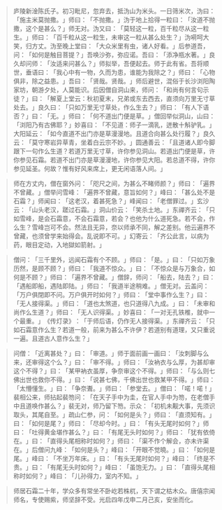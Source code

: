 
> 庐陵新淦陈氏子。初习毗尼，忽弃去，抵沩山为米头。一日筛米次，沩曰：​「施主米莫抛撒。​」师曰：​「不抛撒。​」沩于地上拾得一粒曰：​「汝道不抛撒，这个是甚么？​」师无对。沩又曰：​「莫轻这一粒，百千粒尽从这一粒生。​」师曰：​「百千粒从这一粒生，未审这一粒从甚么处生？​」沩嗬呵大笑，归方丈。沩至晚上堂曰：​「大众米里有虫，诸人好看。​」后参道吾，问：​「如何是触目菩提？​」吾唤沙弥，弥应诺。吾曰：​「添净瓶水著。​」良久却问师：​「汝适来问甚么？​」师拟举，吾便起去。师于此有省。吾将顺世，垂语曰：​「我心中有一物，久而为患，谁能为我除之？​」师曰：​「心物俱非，除之益患。​」吾曰：​「贤哉。贤哉。​」师后避世，混俗于长沙浏阳陶家坊，朝游夕处，人莫能识。后因僧自洞山来，师问：​「和尚有何言句示徒？​」曰：​「解夏上堂云：秋初夏末，兄弟或东去西去，直须向万里无寸草处去。​」良久曰：​「只如万里无寸草处，作么生去？​」师曰：​「有人下语否？​」曰：​「无。​」师曰：​「何不道出门便是草。​」僧回举似洞山，山曰：​「浏阳乃有古佛耶？​」妙喜曰：​「不见道：师子一滴乳，迸散十斛驴乳。​」大阳延云：​「如今直道不出门亦是草漫漫地。且道合向甚么处行履？​」良久云：​「莫守寒岩异草青，坐着白云宗不妙。​」圆通善云：​「且道诸人即今脚跟下一句作么生道？若道万里无寸草，许你参见洞山。若道出门便是草，许你参见石霜。若道不出门亦是草漫漫地，许你参见大阳。若总道不得，许你参见延圣。何故？惟有好风来席上，更无闲语落人间。​」

> 师在方丈内，僧在窗外问：​「咫尺之间，为甚么不睹师颜？​」师曰：​「遍界不曾藏。​」僧举问雪峰：​「遍界不曾藏，意旨如何？​」峰曰：​「甚么处不是石霜？​」师闻曰：​「这老汉，着甚死急？​」峰闻曰：​「老僧罪过。​」玄沙云：​「山头老汉，蹉过石霜。​」洞山价云：​「笑杀土地。​」东禪齐云：​「只如雪峰，是会石霜意，不会石霜意，若会？也他为什么道死急。若不会，作么生？雪峰岂可不会。然法且无异，奈以师承不同，解之差别。他云遍界不曾藏，也须曾学来始得会。乱说即不可。​」幻寄云：​「齐公此言，以病为药，眼目定动，入地獄如箭射。​」

> 僧问：​「三千里外，远闻石霜有个不顾。​」师曰：​「是。​」曰：​「只如万象历然，是顾不顾？​」师曰：​「我道不惊众。​」曰：​「不惊众是与万象合，如何是不顾？​」师曰：​「遍界不曾藏。​」僧辞，师问：​「船去，陆去？​」曰：​「遇船即船，遇陆即陆。​」师曰：​「我道半途稍难。​」僧无对。云盖问：​「万户俱閉即不问。万户俱开时如何？​」师曰：​「堂中事作么生？​」曰：​「无人接得渠。​」师曰：​「道也太煞道，也只道得八九成。​」曰：​「未审和尚作么生道？​」师曰：​「无人识得渠。​」妙喜曰：​「一对无孔铁椎，就中一个最重。​」​《传灯录》​：​「于师后语，仍作无人接得渠。​」东禪齐云：​「只如石霜意作么生？若道一般，前来为甚么不许伊？若道别有道理，又只重说一遍。且道古人意作么生？​」

> 问僧：​「近离甚处？​」曰：​「审道。​」师于面前画一画曰：​「汝刺脚与么来，还审得这个么？​」曰：​「审不得。​」师曰：​「汝衲衣与么厚，为甚却审这个不得？​」曰：​「某甲衲衣虽厚，争奈审这个不得。​」师曰：​「与么则七佛出世也救你不得。​」曰：​「说甚七佛，千佛出世也救某甲不得。​」师曰：​「太懵懂生。​」曰：​「争奈聻。​」师曰：​「参堂去。​」僧曰：​「喏！喏！」裴相公来，师拈起裴笏问：​「在天子手中为圭，在官人手中为笏，在老僧手中且道唤作甚么？​」裴无对，师乃留下笏。示众：​「初机未觏大事，先须识取头，其尾自至。​」疏山仁参，问：​「如何是头？​」师曰：​「直须知有。​」曰：​「如何是尾？​」师曰：​「尽却今时。​」曰：​「有头无尾时如何？​」师曰：​「吐得黄金堪作甚么？​」曰：​「有尾无头时如何？​」师曰：​「犹有依倚在。​」曰：​「直得头尾相称时如何？​」师曰：​「渠不作个解会，亦未许渠在。​」后僧问九峰：​「如何是头？​」峰曰：​「开眼不觉曉。​」曰：​「如何是尾。​」峰曰：​「不坐万年床。​」曰：​「有头无尾时如何？​」峰曰：​「终是不贵。​」曰：​「有尾无头时如何？​」峰曰：​「虽饱无力。​」曰：​「直得头尾相称时如何？​」峰曰：​「儿孙得力，室内不知。​」

> 师居石霜二十年，学众多有常坐不卧屹若株杌，天下谓之枯木众。唐僖宗闻师名，专使赐紫，师坚辞不受。光启四年戊申二月己亥，安坐而化。
